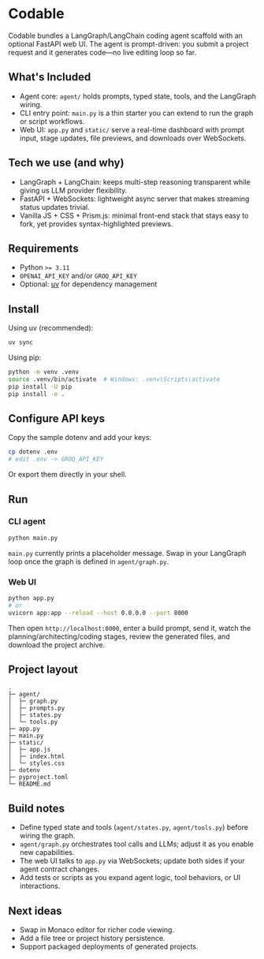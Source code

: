 # Codable

Codable bundles a LangGraph/LangChain coding agent scaffold with an optional FastAPI web UI. The agent is prompt-driven: you submit a project request and it generates code—no live editing loop so far.

## What's Included

- Agent core: `agent/` holds prompts, typed state, tools, and the LangGraph wiring.
- CLI entry point: `main.py` is a thin starter you can extend to run the graph or script workflows.
- Web UI: `app.py` and `static/` serve a real-time dashboard with prompt input, stage updates, file previews, and downloads over WebSockets.

## Tech we use (and why)

- LangGraph + LangChain: keeps multi-step reasoning transparent while giving us LLM provider flexibility.
- FastAPI + WebSockets: lightweight async server that makes streaming status updates trivial.
- Vanilla JS + CSS + Prism.js: minimal front-end stack that stays easy to fork, yet provides syntax-highlighted previews.

## Requirements

- Python `>= 3.11`
- `OPENAI_API_KEY` and/or `GROQ_API_KEY`
- Optional: [uv](https://github.com/astral-sh/uv) for dependency management

## Install

Using uv (recommended):

```bash
uv sync
```

Using pip:

```bash
python -m venv .venv
source .venv/bin/activate  # Windows: .venv\Scripts\activate
pip install -U pip
pip install -e .
```

## Configure API keys

Copy the sample dotenv and add your keys:

```bash
cp dotenv .env
# edit .env -> GROQ_API_KEY
```

Or export them directly in your shell.

## Run

### CLI agent

```bash
python main.py
```

`main.py` currently prints a placeholder message. Swap in your LangGraph loop once the graph is defined in `agent/graph.py`.

### Web UI

```bash
python app.py
# or
uvicorn app:app --reload --host 0.0.0.0 --port 8000
```

Then open `http://localhost:8000`, enter a build prompt, send it, watch the planning/architecting/coding stages, review the generated files, and download the project archive.

## Project layout

```
.
├─ agent/
│  ├─ graph.py
│  ├─ prompts.py
│  ├─ states.py
│  └─ tools.py
├─ app.py
├─ main.py
├─ static/
│  ├─ app.js
│  ├─ index.html
│  └─ styles.css
├─ dotenv
├─ pyproject.toml
└─ README.md
```

## Build notes

- Define typed state and tools (`agent/states.py`, `agent/tools.py`) before wiring the graph.
- `agent/graph.py` orchestrates tool calls and LLMs; adjust it as you enable new capabilities.
- The web UI talks to `app.py` via WebSockets; update both sides if your agent contract changes.
- Add tests or scripts as you expand agent logic, tool behaviors, or UI interactions.

## Next ideas

- Swap in Monaco editor for richer code viewing.
- Add a file tree or project history persistence.
- Support packaged deployments of generated projects.

